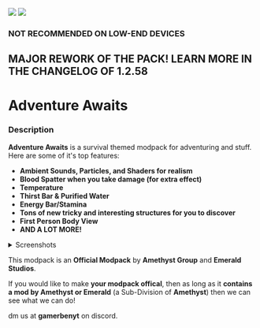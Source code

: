 [![](https://img.shields.io/modrinth/game-versions/adventureawaits?logo=modrinth&color=242629&labelColor=00AF5C&logoColor=white)](https://modrinth.com/modpack/adventureawaits)
[![](https://img.shields.io/modrinth/dt/adventureawaits?logo=modrinth&label=&style=flat&color=242629&labelColor=00AF5C&logoColor=white)](https://modrinth.com/modpack/adventureawaits)
### **NOT RECOMMENDED ON LOW-END DEVICES**
## **MAJOR REWORK OF THE PACK! LEARN MORE IN THE CHANGELOG OF 1.2.58**
# Adventure Awaits
### Description
**Adventure Awaits** is a survival themed modpack for adventuring and stuff. Here are some of it's top features:

- **Ambient Sounds, Particles, and Shaders for realism**
- **Blood Spatter when you take damage (for extra effect)**
- **Temperature**
- **Thirst Bar & Purified Water**
- **Energy Bar/Stamina**
- **Tons of new tricky and interesting structures for you to discover**
- **First Person Body View**
- **AND A LOT MORE!**

<details>
<summary>Screenshots</summary>
  
## New Creepers
  
![Overhauled Creepers](https://cdn.modrinth.com/data/cached_images/098b65d6a715c20bf651fe9f310717a6abb524df.png)

## Cherry Village

![New Cherry Village](https://cdn.modrinth.com/data/cached_images/953473fafde26619fba6cb239aad526800a9aec2.png)

</details>

This modpack is an **Official Modpack** by **Amethyst Group** and **Emerald Studios**. 

If you would like to make **your modpack offical**, then as long as it **contains a mod by Amethyst or Emerald** (a Sub-Division of **Amethyst**) then we can see what we can do! 

dm us at **gamerbenyt** on discord.
